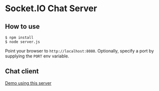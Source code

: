 # Socket.IO Chat Server

## How to use

```
$ npm install
$ node server.js
```

Point your browser to `http://localhost:8080`. Optionally, specify
a port by supplying the `PORT` env variable.

## Chat client
[Demo using this server](http://keepe.rs/projects/socket-chat/)